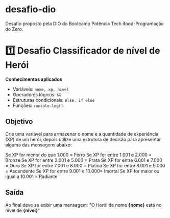 # desafio-dio
Desafio proposto pela DIO do Bootcamp Potência Tech ifood-Programação do Zero.

# 1️⃣ Desafio Classificador de nível de Herói

**Conhecimentos aplicados**

- Variáveis: `nome, xp, nivel` 
- Operadores lógicos: `&&`  
- Estruturas condicionais: `else, if else`
- Funções: `console.log()`

## Objetivo

Crie uma variável para armazenar o nome e a quantidade de experiência (XP) de um herói, depois utilize uma estrutura de decisão para apresentar alguma das mensagens abaixo:

Se XP for menor do que 1.000 = Ferro
Se XP for entre 1.001 e 2.000 = Bronze
Se XP for entre 2.001 e 5.000 = Prata
Se XP for entre 6.001 e 7.000 = Ouro
Se XP for entre 7.001 e 8.000 = Platina
Se XP for entre 8.001 e 9.000 = Ascendente
Se XP for entre 9.001 e 10.000= Imortal
Se XP for maior ou igual a 10.001 = Radiante

## Saída

Ao final deve se exibir uma mensagem:
"O Herói de nome **{nome}** está no nível de **{nivel}**"

 
